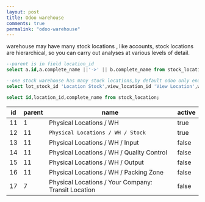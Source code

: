 ```yaml
---
layout: post
title: Odoo warehouse
comments: true
permalink: "odoo-warehouse"
---
```


warehouse may have many stock locations , like accounts, stock locations are hierarchical, so you can carry out analyses at various levels of detail.

``` sql
--parent is in field location_id
select a.id,a.complete_name ||'->' || b.complete_name from stock_location a,stock_location b where a.location_id = b.id order by 2;

--one stock warehouse has many stock locations,by default odoo only enables one stock location ,'Physical Locations splx WH splx Stock'
select lot_stock_id 'Location Stock',view_location_id 'View Location',wh_pack_stock_loc_id 'Packing Location',wh_input_stock_loc_id 'Input Location' ,wh_qc_stock_loc_id 'Quality Control Location' ,wh_output_stock_loc_id 'Output Location' from stock_warehouse;

select id,location_id,complete_name from stock_location;
```
| id |   parent    |  name                                                 | active 
| --- | ----------- | ----------------------------------------------------- | ------ 
| 11 |           1 | Physical Locations / WH                               | true 
| 12 |          11 | `Physical Locations / WH / Stock`                       | true 
| 13 |          11 | Physical Locations / WH / Input                       | false
| 14 |          11 | Physical Locations / WH / Quality Control             | false
| 15 |          11 | Physical Locations / WH / Output                      | false
| 16 |          11 | Physical Locations / WH / Packing Zone                | false
| 17 |           7 | Physical Locations / Your Company: Transit Location    | false
